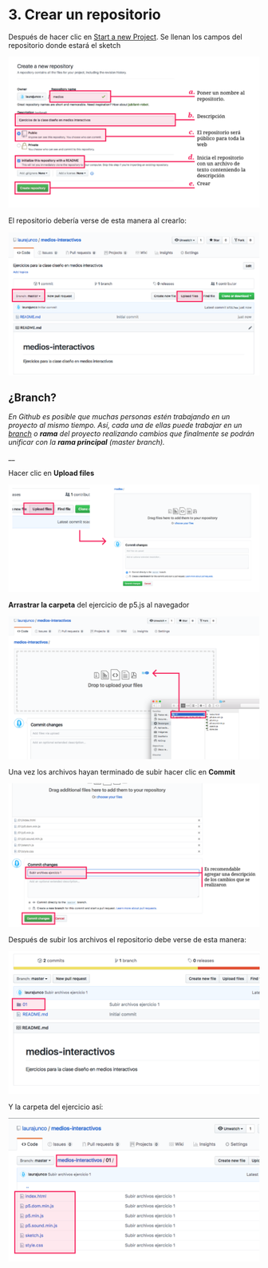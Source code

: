# 3. Crear un repositorio

Después de hacer clic en [Start a new Project](https://github.com/new). Se llenan los campos del repositorio donde estará el sketch

![](../.gitbook/assets/archivos-12.png)

El repositorio debería verse de esta manera al crearlo:

![](../.gitbook/assets/archivos-13.png)

## ¿Branch?

  
_En Github es posible que muchas personas estén trabajando en un proyecto al mismo tiempo. Así, cada una de ellas puede trabajar en un_ [_branch_](https://git-scm.com/book/en/v1/Git-Branching-What-a-Branch-Is) _o **rama** del proyecto realizando cambios que finalmente se podrán unificar con la **rama principal** \(master branch\)._

\_\_

Hacer clic en **Upload files**

![](../.gitbook/assets/archivos-14.png)



**Arrastrar la carpeta** del ejercicio de p5.js al navegador

![](../.gitbook/assets/archivos-15.png)

Una vez los archivos hayan terminado de subir hacer clic en **Commit**

![](../.gitbook/assets/archivos-16.png)

Después de subir los archivos el repositorio debe verse de esta manera:

![](../.gitbook/assets/archivos-17.png)

Y la carpeta del ejercicio así:

![](../.gitbook/assets/archivos-18.png)

